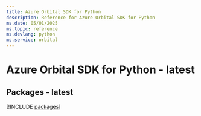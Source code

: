 ```yaml
---
title: Azure Orbital SDK for Python
description: Reference for Azure Orbital SDK for Python
ms.date: 05/01/2025
ms.topic: reference
ms.devlang: python
ms.service: orbital
---
```

# Azure Orbital SDK for Python - latest
## Packages - latest
[!INCLUDE [packages](orbital-index.md)]